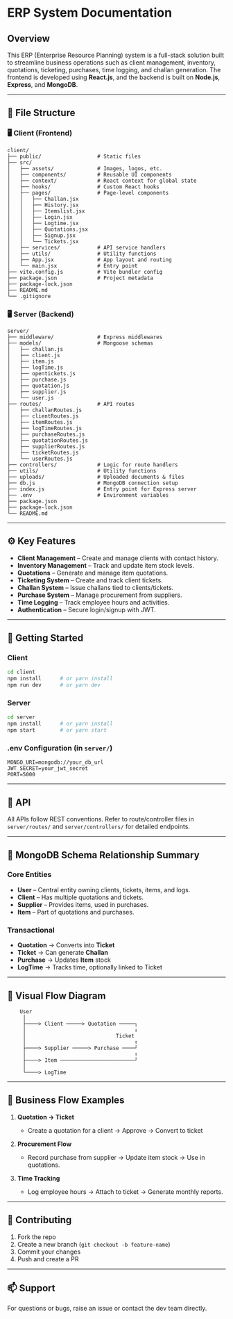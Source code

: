 # ERP System Documentation

## Overview

This ERP (Enterprise Resource Planning) system is a full-stack solution built to streamline business operations such as client management, inventory, quotations, ticketing, purchases, time logging, and challan generation. The frontend is developed using **React.js**, and the backend is built on **Node.js**, **Express**, and **MongoDB**.

---

## 📁 File Structure

### 🖥️ Client (Frontend)

```
client/
├── public/                  # Static files
├── src/
│   ├── assets/              # Images, logos, etc.
│   ├── components/          # Reusable UI components
│   ├── context/             # React context for global state
│   ├── hooks/               # Custom React hooks
│   ├── pages/               # Page-level components
│   │   ├── Challan.jsx
│   │   ├── History.jsx
│   │   ├── Itemslist.jsx
│   │   ├── Login.jsx
│   │   ├── Logtime.jsx
│   │   ├── Quotations.jsx
│   │   ├── Signup.jsx
│   │   └── Tickets.jsx
│   ├── services/            # API service handlers
│   ├── utils/               # Utility functions
│   ├── App.jsx              # App layout and routing
│   └── main.jsx             # Entry point
├── vite.config.js           # Vite bundler config
├── package.json             # Project metadata
├── package-lock.json
├── README.md
└── .gitignore
```

### 🖥️ Server (Backend)

```
server/
├── middleware/              # Express middlewares
├── models/                  # Mongoose schemas
│   ├── challan.js
│   ├── client.js
│   ├── item.js
│   ├── logTime.js
│   ├── opentickets.js
│   ├── purchase.js
│   ├── quotation.js
│   ├── supplier.js
│   └── user.js
├── routes/                  # API routes
│   ├── challanRoutes.js
│   ├── clientRoutes.js
│   ├── itemRoutes.js
│   ├── logTimeRoutes.js
│   ├── purchaseRoutes.js
│   ├── quotationRoutes.js
│   ├── supplierRoutes.js
│   ├── ticketRoutes.js
│   └── userRoutes.js
├── controllers/             # Logic for route handlers
├── utils/                   # Utility functions
├── uploads/                 # Uploaded documents & files
├── db.js                    # MongoDB connection setup
├── index.js                 # Entry point for Express server
├── .env                     # Environment variables
├── package.json
├── package-lock.json
└── README.md
```

---

## ⚙️ Key Features

* **Client Management** – Create and manage clients with contact history.
* **Inventory Management** – Track and update item stock levels.
* **Quotations** – Generate and manage item quotations.
* **Ticketing System** – Create and track client tickets.
* **Challan System** – Issue challans tied to clients/tickets.
* **Purchase System** – Manage procurement from suppliers.
* **Time Logging** – Track employee hours and activities.
* **Authentication** – Secure login/signup with JWT.

---

## 🚀 Getting Started

### Client

```bash
cd client
npm install      # or yarn install
npm run dev      # or yarn dev
```

### Server

```bash
cd server
npm install      # or yarn install
npm start        # or yarn start
```

### .env Configuration (in `server/`)

```env
MONGO_URI=mongodb://your_db_url
JWT_SECRET=your_jwt_secret
PORT=5000
```

---

## 🔌 API

All APIs follow REST conventions. Refer to route/controller files in `server/routes/` and `server/controllers/` for detailed endpoints.

---

## 🧠 MongoDB Schema Relationship Summary

### Core Entities

* **User** – Central entity owning clients, tickets, items, and logs.
* **Client** – Has multiple quotations and tickets.
* **Supplier** – Provides items, used in purchases.
* **Item** – Part of quotations and purchases.

### Transactional

* **Quotation** → Converts into **Ticket**
* **Ticket** → Can generate **Challan**
* **Purchase** → Updates **Item** stock
* **LogTime** → Tracks time, optionally linked to Ticket

---

## 🧭 Visual Flow Diagram

```
    User
     │
     ├────> Client ─────> Quotation ─────┐
     │                                   ↓
     │                             Ticket 
     │                                   ↑
     ├────> Supplier ─────> Purchase ────┘
     │                                   ↑
     ├────> Item ────────────────────────┘
     │
     └────> LogTime 
```

---

## 🔄 Business Flow Examples

1. **Quotation → Ticket**

   * Create a quotation for a client → Approve → Convert to ticket

2. **Procurement Flow**

   * Record purchase from supplier → Update item stock → Use in quotations.

3. **Time Tracking**

   * Log employee hours → Attach to ticket → Generate monthly reports.

---

## 🤝 Contributing

1. Fork the repo
2. Create a new branch (`git checkout -b feature-name`)
3. Commit your changes
4. Push and create a PR

---

## 📫 Support

For questions or bugs, raise an issue or contact the dev team directly.
